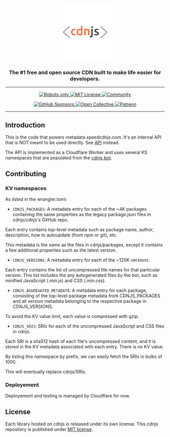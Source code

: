 <h1 align="center">
    <a href="https://cdnjs.com"><img src="https://raw.githubusercontent.com/cdnjs/brand/master/logo/standard/dark-512.png" width="175px" alt="< cdnjs >"></a>
</h1>

<h3 align="center">The #1 free and open source CDN built to make life easier for developers.</h3>

---

<p align="center">
 <a href="#contributing">
   <img src="https://img.shields.io/badge/Robots-only-red.svg?style=flat-square" alt="Robots only">
 </a>
 <a href="https://github.com/cdnjs/logs/blob/master/LICENSE">
  <img src="https://img.shields.io/badge/License-MIT-brightgreen.svg?style=flat-square" alt="MIT License">
 </a>
 <a href="https://cdnjs.discourse.group/">
  <img src="https://img.shields.io/discourse/https/cdnjs.discourse.group/status.svg?label=Community%20Discourse&style=flat-square" alt="Community">
 </a>
</p>

<p align="center">
 <a href="https://github.com/cdnjs/packages/blob/master/README.md#donate-and-support-us">
  <img src="https://img.shields.io/badge/GitHub-Sponsors-EA4AAA.svg?style=flat-square" alt="GitHub Sponsors">
 </a>
 <a href="https://opencollective.com/cdnjs">
  <img src="https://img.shields.io/badge/Open%20Collective-Support%20Us-3385FF.svg?style=flat-square" alt="Open Collective">
 </a>
 <a href="https://www.patreon.com/cdnjs">
  <img src="https://img.shields.io/badge/Patreon-Become%20a%20Patron-E95420.svg?style=flat-square" alt="Patreon">
 </a>
</p>

---

## Introduction

This is the code that powers metadata.speedcdnjs.com.
It's an internal API that is NOT meant to be used directly. See [API] instead.

The API is implemented as a Cloudflare Worker and uses several KS namespaces that are populated from the [cdnjs bot].

## Contributing

### KV namespaces

As listed in the wrangler.toml:

- `CDNJS_PACKAGES`: A metadata entry for each of the ~4K packages containing the same properties as the legacy package.json files in cdnjs/cdnjs's GitHub repo.

Each entry contains top-level metadata such as package name, author, description, how to autoupdate (from npm or git), etc.

This metadata is the same as the files in cdnjs/packages, except it contains a few additional properties such as the latest version.

- `CDNJS_VERSIONS`: A metadata entry for each of the ~120K versions.

Each entry contains the list of uncompressed file names for that particular version. This list includes the any autogenerated files by the bot, such as minified JavaScript (.min.js) and CSS (.min.css).

- `CDNJS_AGGREGATED_METADATA`: A metadata entry for each package, consisting of the top-level package metadata from CDNJS_PACKAGES and all version metadata belonging to the respective package in CDNJS_VERSIONS.

To avoid the KV value limit, each value is compressed with gzip.

- `CDNJS_SRIS`: SRIs for each of the uncompressed JavaScript and CSS files in cdnjs.

Each SRI is a sha512 hash of each file's uncompressed content, and it is stored in the KV metadata associated with each entry. There is no KV value.

By listing this namespace by prefix, we can easily fetch the SRIs in bulks of 1000.

This will eventually replace cdnjs/SRIs.

### Deployement

Deployement and testing is managed by Cloudflare for now.

## License

Each library hosted on cdnjs is released under its own license. This cdnjs repository is published under [MIT license](LICENSE).

[API]: https://cdnjs.com/api
[cdnjs bot]: https://github.com/cdnjs/tools
